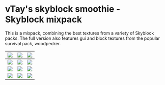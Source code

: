 # vTay's skyblock smoothie - Skyblock mixpack

This is a mixpack, combining the best textures from a variety of Skyblock packs. 
The full version also features gui and block textures from the popular survival pack, woodpecker.

|![](https://i.imgur.com/l8yAjeHt.gif)|![](https://i.imgur.com/Lo65PnSt.gif)|![](https://i.imgur.com/fMfU8tgt.gif)|
|---|---|---|
|![](https://i.imgur.com/1nSgkAOt.gif)|![](https://i.imgur.com/8JgVLWBt.gif)|![](https://i.imgur.com/czE7Atat.gif)|
|![](https://i.imgur.com/Iiry3qXt.gif)|![](https://i.imgur.com/zCXiTqKt.gif)|![](https://i.imgur.com/t1ajLwTt.gif)|
|![](https://i.imgur.com/Ek3VZjft.gif)|![](https://i.imgur.com/oiheonet.gif)|![](https://i.imgur.com/9sgCE5Rt.gif)|
